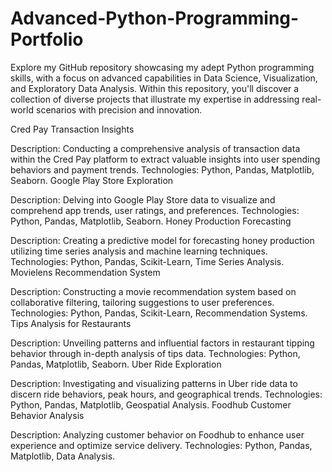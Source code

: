 # Advanced-Python-Programming-Portfolio
Explore my GitHub repository showcasing my adept Python programming skills, with a focus on advanced capabilities in Data Science, Visualization, and Exploratory Data Analysis. Within this repository, you'll discover a collection of diverse projects that illustrate my expertise in addressing real-world scenarios with precision and innovation.

Cred Pay Transaction Insights

Description: Conducting a comprehensive analysis of transaction data within the Cred Pay platform to extract valuable insights into user spending behaviors and payment trends.
Technologies: Python, Pandas, Matplotlib, Seaborn.
Google Play Store Exploration

Description: Delving into Google Play Store data to visualize and comprehend app trends, user ratings, and preferences.
Technologies: Python, Pandas, Matplotlib, Seaborn.
Honey Production Forecasting

Description: Creating a predictive model for forecasting honey production utilizing time series analysis and machine learning techniques.
Technologies: Python, Pandas, Scikit-Learn, Time Series Analysis.
Movielens Recommendation System

Description: Constructing a movie recommendation system based on collaborative filtering, tailoring suggestions to user preferences.
Technologies: Python, Pandas, Scikit-Learn, Recommendation Systems.
Tips Analysis for Restaurants

Description: Unveiling patterns and influential factors in restaurant tipping behavior through in-depth analysis of tips data.
Technologies: Python, Pandas, Matplotlib, Seaborn.
Uber Ride Exploration

Description: Investigating and visualizing patterns in Uber ride data to discern ride behaviors, peak hours, and geographical trends.
Technologies: Python, Pandas, Matplotlib, Geospatial Analysis.
Foodhub Customer Behavior Analysis

Description: Analyzing customer behavior on Foodhub to enhance user experience and optimize service delivery.
Technologies: Python, Pandas, Matplotlib, Data Analysis.
